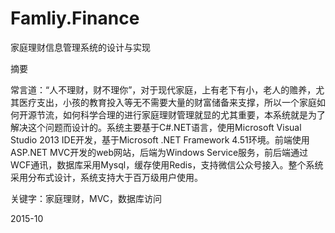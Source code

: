 # Famliy.Finance
家庭理财信息管理系统的设计与实现

摘要

常言道：“人不理财，财不理你”，对于现代家庭，上有老下有小，老人的赡养，尤其医疗支出，小孩的教育投入等无不需要大量的财富储备来支撑，所以一个家庭如何开源节流，如何科学合理的进行家庭理财管理就显的尤其重要，本系统就是为了解决这个问题而设计的。系统主要基于C#.NET语言，使用Microsoft Visual Studio 2013 IDE开发，基于Microsoft .NET Framework 4.51环境。前端使用ASP.NET MVC开发的web网站，后端为Windows Service服务，前后端通过WCF通讯，数据库采用Mysql，缓存使用Redis，支持微信公众号接入。整个系统采用分布式设计，系统支持大于百万级用户使用。

关键字：家庭理财，MVC，数据库访问

2015-10 
